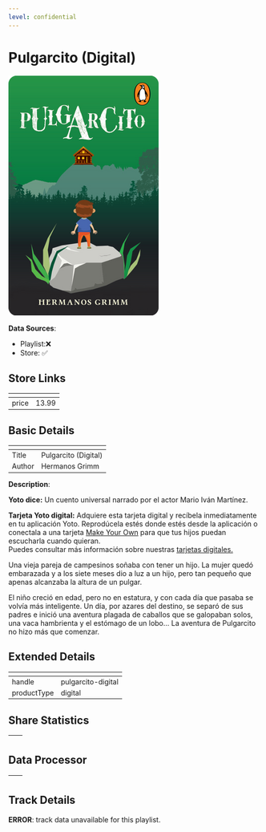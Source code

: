 ```yaml
---
level: confidential
---
```

# Pulgarcito (Digital)

![card_[6l5Gs].png](../../img/cards/card_[6l5Gs].png)

**Data Sources**: 

- Playlist:❌
- Store: ✅


## Store Links

| <!-- --> | <!-- --> |
| - | - |
| price | 13.99 |


## Basic Details

| <!-- --> | <!-- --> |
| - | - |
| Title | Pulgarcito (Digital) |
| Author | Hermanos Grimm |

**Description**:

**Yoto dice:** Un cuento universal narrado por el actor Mario Iván Martínez.

**Tarjeta Yoto digital:** Adquiere esta tarjeta digital y recíbela inmediatamente en tu aplicación Yoto. Reprodúcela estés donde estés desde la aplicación o conectala a una tarjeta [Make Your Own](https://ca.yotoplay.com/pages/myo) para que tus hijos puedan escucharla cuando quieran.  
Puedes consultar más información sobre nuestras [tarjetas digitales.](https://ca.yotoplay.com/blogs/yoto-journal/what-are-digital-yoto-cards)

[](https://ca.yotoplay.com/blogs/yoto-journal/what-are-digital-yoto-cards)Una vieja pareja de campesinos soñaba con tener un hijo. La mujer quedó embarazada y a los siete meses dio a luz a un hijo, pero tan pequeño que apenas alcanzaba la altura de un pulgar.

El niño creció en edad, pero no en estatura, y con cada día que pasaba se volvía más inteligente. Un día, por azares del destino, se separó de sus padres e inició una aventura plagada de caballos que se galopaban solos, una vaca hambrienta y el estómago de un lobo... La aventura de Pulgarcito no hizo más que comenzar.


## Extended Details

| <!-- --> | <!-- --> |
| - | - |
| handle | pulgarcito-digital |
| productType | digital |


## Share Statistics

| <!-- --> | <!-- --> |
| - | - |


## Data Processor

| <!-- --> | <!-- --> |
| - | - |


## Track Details

**ERROR**: track data unavailable for this playlist.
